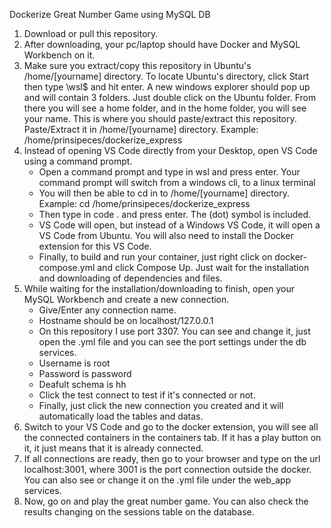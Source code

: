 Dockerize Great Number Game using MySQL DB
1. Download or pull this repository.
2. After downloading, your pc/laptop should have Docker and MySQL Workbench on it.
3. Make sure you extract/copy this repository in Ubuntu's /home/[yourname] directory. To locate Ubuntu's directory, click Start then type \\wsl$ and hit enter. A new windows explorer should pop up and will contain 3 folders. Just double click on the Ubuntu folder. From there you will see a home folder, and in the home folder, you will see your name. This is where you should paste/extract this repository. Paste/Extract it in /home/[yourname] directory. Example: /home/prinsipeces/dockerize_express
4. Instead of opening VS Code directly from your Desktop, open VS Code using a command prompt.
    - Open a command prompt and type in wsl and press enter. Your command prompt will switch from a windows cli, to a linux terminal
    - You will then be able to cd in to /home/[yourname] directory. Example: cd /home/prinsipeces/dockerize_express
    - Then type in code . and press enter. The (dot) symbol is included.
    - VS Code will open, but instead of a Windows VS Code, it will open a VS Code from Ubuntu. You will also need to install the Docker extension for this VS Code.
    - Finally, to build and run your container, just right click on docker-compose.yml and click Compose Up. Just wait for the installation and downloading of dependencies and files.
5. While waiting for the installation/downloading to finish, open your MySQL Workbench and create a new connection.
    - Give/Enter any connection name.
    - Hostname should be on localhost/127.0.0.1
    - On this repository I use port 3307. You can see and change it, just open the .yml file and you can see the port settings under the db services.
    - Username is root
    - Password is password
    - Deafult schema is hh
    - Click the test connect to test if it's connected or not.
    - Finally, just click the new connection you created and it will automatically load the tables and datas.
6. Switch to your VS Code and go to the docker extension, you will see all the connected containers in the containers tab. If it has a play button on it, it just means that it is already connected.
7. If all connections are ready, then go to your browser and type on the url localhost:3001, where 3001 is the port connection outside the docker. You can also see or change it on the .yml file under the web_app services.
8. Now, go on and play the great number game. You can also check the results changing on the sessions table on the database.